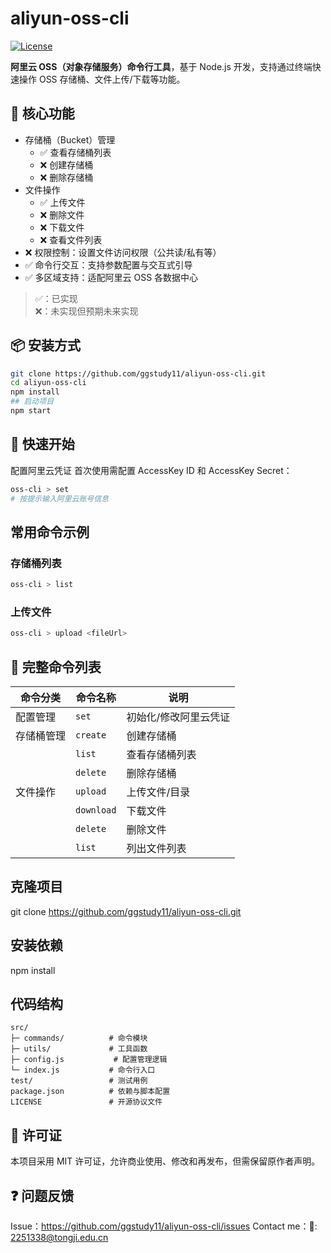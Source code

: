 # aliyun-oss-cli

[![License](https://img.shields.io/github/license/ggstudy11/aliyun-oss-cli.svg?style=flat-square)](LICENSE)

**阿里云 OSS（对象存储服务）命令行工具**，基于 Node.js 开发，支持通过终端快速操作 OSS 存储桶、文件上传/下载等功能。

## 🚀 核心功能

- 存储桶（Bucket）管理
  - ✅ 查看存储桶列表
  - ❌ 创建存储桶
  - ❌ 删除存储桶
- 文件操作
  - ✅ 上传文件
  - ❌ 删除文件
  - ❌ 下载文件
  - ❌ 查看文件列表
- ❌ 权限控制：设置文件访问权限（公共读/私有等）
- ✅ 命令行交互：支持参数配置与交互式引导
- ✅ 多区域支持：适配阿里云 OSS 各数据中心

> ✅：已实现  
> ❌：未实现但预期未来实现

## 📦 安装方式

```bash
git clone https://github.com/ggstudy11/aliyun-oss-cli.git
cd aliyun-oss-cli
npm install
## 启动项目
npm start
```

## 🔧 快速开始

配置阿里云凭证
首次使用需配置 AccessKey ID 和 AccessKey Secret：

```bash
oss-cli > set
# 按提示输入阿里云账号信息
```

## 常用命令示例

### 存储桶列表

```bash
oss-cli > list
```

### 上传文件

```bash
oss-cli > upload <fileUrl>
```

## 📖 完整命令列表

| 命令分类   | 命令名称   | 说明                  |
| ---------- | ---------- | --------------------- |
| 配置管理   | `set`      | 初始化/修改阿里云凭证 |
| 存储桶管理 | `create`   | 创建存储桶            |
|            | `list`     | 查看存储桶列表        |
|            | `delete`   | 删除存储桶            |
| 文件操作   | `upload`   | 上传文件/目录         |
|            | `download` | 下载文件              |
|            | `delete`   | 删除文件              |
|            | `list`     | 列出文件列表          |

## 克隆项目

git clone https://github.com/ggstudy11/aliyun-oss-cli.git

## 安装依赖

npm install

## 代码结构

```
src/
├─ commands/          # 命令模块
├─ utils/             # 工具函数
├─ config.js           # 配置管理逻辑
└─ index.js           # 命令行入口
test/                 # 测试用例
package.json          # 依赖与脚本配置
LICENSE               # 开源协议文件
```

## 📜 许可证

本项目采用 MIT 许可证，允许商业使用、修改和再发布，但需保留原作者声明。

## ❓ 问题反馈

Issue：https://github.com/ggstudy11/aliyun-oss-cli/issues
Contact me：📮: 2251338@tongji.edu.cn
